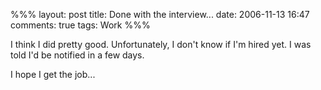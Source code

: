 %%%
layout: post
title: Done with the interview...
date: 2006-11-13 16:47
comments: true
tags: Work
%%%

I think I did pretty good. Unfortunately, I don't know if I'm hired yet. I was told I'd be notified in a few days.

I hope I get the job...